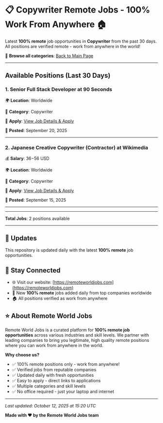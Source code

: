 # 📋 Copywriter Remote Jobs - 100% Work From Anywhere 🏠

Latest **100% remote** job opportunities in **Copywriter** from the past 30 days. All positions are verified remote - work from anywhere in the world!

🔗 **Browse all categories**: [Back to Main Page](README.md)

---

## Available Positions (Last 30 Days)

### 1. Senior Full Stack Developer at 90 Seconds

🌍 **Location**: Worldwide

📍 **Category**: Copywriter

🔗 **Apply**: [View Job Details & Apply](https://remoteworldjobs.com/senior-full-stack-developer-90-seconds)

📅 **Posted**: September 20, 2025

---

### 2. Japanese Creative Copywriter (Contractor) at Wikimedia

💰 **Salary**: $36-$56 USD

🌍 **Location**: Worldwide

📍 **Category**: Copywriter

🔗 **Apply**: [View Job Details & Apply](https://remoteworldjobs.com/japanese-creative-copywriter-wikimedia)

📅 **Posted**: September 15, 2025

---


---

**Total Jobs**: 2 positions available

---

## 🔄 Updates

This repository is updated daily with the latest **100% remote** job opportunities.

## 📧 Stay Connected

- 🌐 Visit our website: [https://remoteworldjobs.com](https://remoteworldjobs.com)
- 💼 New **100% remote** jobs added daily from top companies worldwide
- 🏠 All positions verified as work from anywhere

## ⭐ About Remote World Jobs

Remote World Jobs is a curated platform for **100% remote job opportunities** across various industries and skill levels. We partner with leading companies to bring you legitimate, high quality remote positions where you can work from anywhere in the world.

**Why choose us?**
- ✅ 100% remote positions only - work from anywhere!
- ✅ Verified jobs from reputable companies
- ✅ Updated daily with fresh opportunities
- ✅ Easy to apply - direct links to applications
- ✅ Multiple categories and skill levels
- ✅ No office required - just your laptop and internet

---

_Last updated: October 12, 2025 at 15:20 UTC_

**Made with ❤️ by the Remote World Jobs team**
